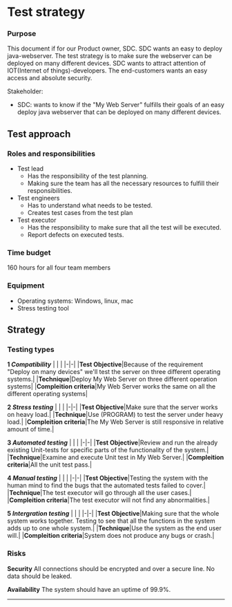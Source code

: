 # Test strategy
### Purpose
This document if for our Product owner, SDC. SDC wants an easy to deploy java-webserver. The test strategy is to make sure the webserver can be deployed on many different devices. SDC wants to attract attention of IOT(Internet of things)-developers. The end-customers wants an easy access and absolute security.


Stakeholder:
* SDC: wants to know if the "My Web Server" fulfills their goals of an easy deploy java webserver that can be deployed on many different devices.


## Test approach
### Roles and responsibilities
* Test  lead
    * Has the responsibility of the test planning.
    * Making sure the team has all the necessary resources to fulfill their responsibilities.
* Test engineers
    * Has to understand what needs to be tested.
    * Creates test cases from the test plan
* Test executor
    * Has the responsibility to make sure that all the test will be executed.
    * Report defects on executed tests.


### Time budget
160 hours for all four team members


### Equipment
* Operating systems: Windows, linux, mac
* Stress testing tool


## Strategy
### Testing types
**1 _Compatibility_**
| | | 
|-|-|
|__Test Objective__|Because of the requirement "Deploy on many devices" we'll test the server on three different operating systems.|
|__Technique__|Deploy My Web Server on three different operation systems|
|__Compleition criteria__|My Web Server works the same on all the different operating systems|




**2 _Stress testing_**
| | | 
|-|-|
|__Test Objective__|Make sure that the server works on heavy load.|
|__Technique__|Use (PROGRAM) to test the server under heavy load.|
|__Compleition criteria__|The My Web Server is still responsive in relative amount of time.|


**3 _Automated testing_**
| | | 
|-|-|
|__Test Objective__|Review and run the already existing Unit-tests for specific parts of the functionality of the system.|
|__Technique__|Examine and execute Unit test in My Web Server.|
|__Compleition criteria__|All the unit test pass.|


**4 _Manual testing_**
| | | 
|-|-|
|__Test Objective__|Testing the system with the human mind to find the bugs that the automated tests failed to cover.|
|__Technique__|The test executor will go through all the user cases.|
|__Compleition criteria__|The test executor will not find any abnormalities.|


**5 _Intergration testing_**
| | | 
|-|-|
|__Test Objective__|Making sure that the whole system works together. Testing to see that all the functions in the system adds up to one whole system.|
|__Technique__|Use the system as the end user will.|
|__Compleition criteria__|System does not produce any bugs or crash.|


### Risks
**Security**
All connections should be encrypted and over a secure line.
No data should be leaked.


**Availability**
The system should have an uptime of 99.9%.


****




